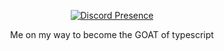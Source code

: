 <p align="center">
   <a href="https://discord.com/users/928745831102836756" target="_blank" rel="nofollow">
      <img src="https://lanyard-profile-readme.vercel.app/api/928745831102836756" alt="Discord Presence" align="center">
   </a>
</p>

<center>
   <p align="center">
      Me on my way to become the GOAT of typescript
   </p>
</center>

<!---
chocomintko/chocomintko is a ✨ special ✨ repository because its `README.md` (this file) appears on your GitHub profile.
You can click the Preview link to take a look at your changes.
--->
